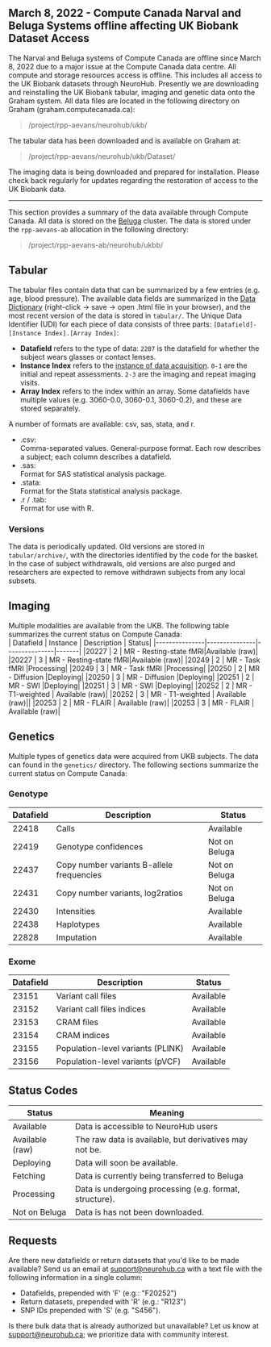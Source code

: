 ## March 8, 2022 - Compute Canada Narval and Beluga Systems offline affecting UK Biobank Dataset Access
The Narval and Beluga systems of Compute Canada are offline since March 8, 2022 due to a major issue at the Compute Canada data centre. All compute and storage resources access is offline. This includes all access to the UK Biobank datasets through NeuroHub.  Presently we are downloading and reinstalling the UK Biobank tabular, imaging and genetic data onto the Graham system.  All data files are located in the following directory on Graham (graham.computecanada.ca):
> /project/rpp-aevans/neurohub/ukb/

The tabular data has been downloaded and is available on Graham at:
> /project/rpp-aevans/neurohub/ukb/Dataset/

The imaging data is being downloaded and prepared for installation.  Please check back regularly for updates regarding the restoration of access to the UK Biobank data.

***

This section provides a summary of the data available through Compute Canada. All data is stored on the [Beluga](https://docs.computecanada.ca/wiki/B%C3%A9luga/en) cluster. The data is stored under the `rpp-aevans-ab` allocation in the following directory:  
> /project/rpp-aevans-ab/neurohub/ukbb/  

## Tabular
The tabular files contain data that can be summarized by a few entries (e.g. age, blood pressure). The available data fields are summarized in the [Data Dictionary](dict/dataset.html) (right-click -> save -> open .html file in your browser), and the most recent version of the data is stored in `tabular/`. The Unique Data Identifier (UDI) for each piece of data consists of three parts: `[Datafield]-[Instance Index].[Array Index]`:  
* **Datafield** refers to the type of data: `2207` is the datafield for whether the subject wears glasses or contact lenses.  
* **Instance Index** refers to the [instance of data acquisition](https://biobank.ndph.ox.ac.uk/ukb/instance.cgi?id=2). `0-1` are the initial and repeat assessments. `2-3` are the imaging and repeat imaging visits.  
* **Array Index** refers to the index within an array. Some datafields have multiple values (e.g. 3060-0.0, 3060-0.1, 3060-0.2), and these are stored separately.  
  
A number of formats are available: csv, sas, stata, and r.  
* .csv:  
	Comma-separated values. General-purpose format. Each row describes a subject; each column describes a datafield.  
* .sas:  
	Format for SAS statistical analysis package.  
* .stata:  
	Format for the Stata statistical analysis package.  
* .r / .tab:  
	Format for use with R.  
  
### Versions  
The data is periodically updated. Old versions are stored in `tabular/archive/`, with the directories identified by the code for the basket. In the case of subject withdrawals, old versions are also purged and researchers are expected to remove withdrawn subjects from any local subsets.  
  
## Imaging  
Multiple modalities are available from the UKB. The following table summarizes the current status on Compute Canada:  
| Datafield	| Instance	| Description	| Status|
|---------------|---------------|---------------|-------|
|20227		| 2		| MR - Resting-state fMRI|Available (raw)|
|20227		| 3		| MR - Resting-state fMRI|Available (raw)|
|20249		| 2		| MR - Task fMRI	|Processing|
|20249		| 3		| MR - Task fMRI	|Processing|
|20250		| 2		| MR - Diffusion	|Deploying|
|20250		| 3		| MR - Diffusion	|Deploying|
|20251		| 2		| MR - SWI	|Deploying|
|20251		| 3		| MR - SWI	|Deploying|
|20252		| 2		| MR - T1-weighted 	| Available (raw)|
|20252		| 3		| MR - T1-weighted 	| Available (raw)||
|20253		| 2		| MR - FLAIR	| Available  (raw)|
|20253		| 3		| MR - FLAIR	| Available (raw)|


## Genetics
Multiple types of genetics data were acquired from UKB subjects. The data can found in the `genetics/` directory. The following sections summarize the current status on Compute Canada:  
### Genotype  
|Datafield	|Description	|Status|
|---------------|---------------|------|
|22418		|Calls		|Available|
|22419		|Genotype confidences |Not on Beluga|
|22437		|Copy number variants B-allele frequencies |Not on Beluga|
|22431		|Copy number variants, log2ratios |Not on Beluga|
|22430		|Intensities	|Available|
|22438		|Haplotypes	|Available|
|22828		|Imputation	|Available|

### Exome
|Datafield	|Description	|Status|
|---------------|---------------|------|
|23151		|Variant call files|Available|
|23152		|Variant call files indices|Available|
|23153		|CRAM files	|Available|
|23154		|CRAM indices	|Available|
|23155		|Population-level variants (PLINK)|Available|
|23156		|Population-level variants (pVCF)|Available|

## Status Codes  
|Status		|Meaning|
|---------------|-------|
|Available	|Data is accessible to NeuroHub users|
|Available (raw)|The raw data is available, but derivatives may not be.|
|Deploying	|Data will soon be available.|
|Fetching	|Data is currently being transferred to Beluga|
|Processing	|Data is undergoing processing (e.g. format, structure).|
|Not on Beluga	|Data is has not been downloaded.|

## Requests
Are there new datafields or return datasets that you'd like to be made available? Send us an email at [support@neurohub.ca](mailto:support@neurohub.ca) with a text file with the following information in a single column:  
* Datafields, prepended with 'F' (e.g.: "F20252")  
* Return datasets, prepended with 'R' (e.g.: "R123")  
* SNP IDs prepended with 'S' (e.g. "S456").  
  
Is there bulk data that is already authorized but unavailable? Let us know at [support@neurohub.ca](mailto:support@neurohub.ca); we prioritize data with community interest.
